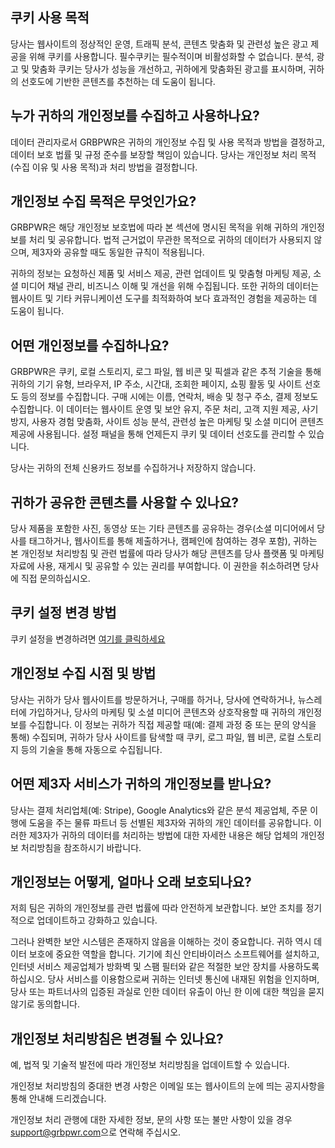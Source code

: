 ## 쿠키 사용 목적

당사는 웹사이트의 정상적인 운영, 트래픽 분석, 콘텐츠 맞춤화 및 관련성 높은 광고 제공을 위해 쿠키를 사용합니다. 필수쿠키는 필수적이며 비활성화할 수 없습니다. 분석, 광고 및 맞춤화 쿠키는 당사가 성능을 개선하고, 귀하에게 맞춤화된 광고를 표시하며, 귀하의 선호도에 기반한 콘텐츠를 추천하는 데 도움이 됩니다.

## 누가 귀하의 개인정보를 수집하고 사용하나요?

데이터 관리자로서 GRBPWR은 귀하의 개인정보 수집 및 사용 목적과 방법을 결정하고, 데이터 보호 법률 및 규정 준수를 보장할 책임이 있습니다. 당사는 개인정보 처리 목적(수집 이유 및 사용 목적)과 처리 방법을 결정합니다.

## 개인정보 수집 목적은 무엇인가요?

GRBPWR은 해당 개인정보 보호법에 따라 본 섹션에 명시된 목적을 위해 귀하의 개인정보를 처리 및 공유합니다. 법적 근거없이 무관한 목적으로 귀하의 데이터가 사용되지 않으며, 제3자와 공유할 때도 동일한 규칙이 적용됩니다.

귀하의 정보는 요청하신 제품 및 서비스 제공, 관련 업데이트 및 맞춤형 마케팅 제공, 소셜 미디어 채널 관리, 비즈니스 이해 및 개선을 위해 수집됩니다. 또한 귀하의 데이터는 웹사이트 및 기타 커뮤니케이션 도구를 최적화하여 보다 효과적인 경험을 제공하는 데 도움이 됩니다.

## 어떤 개인정보를 수집하나요?

GRBPWR은 쿠키, 로컬 스토리지, 로그 파일, 웹 비콘 및 픽셀과 같은 추적 기술을 통해 귀하의 기기 유형, 브라우저, IP 주소, 시간대, 조회한 페이지, 쇼핑 활동 및 사이트 선호도 등의 정보를 수집합니다. 구매 시에는 이름, 연락처, 배송 및 청구 주소, 결제 정보도 수집합니다. 이 데이터는 웹사이트 운영 및 보안 유지, 주문 처리, 고객 지원 제공, 사기 방지, 사용자 경험 맞춤화, 사이트 성능 분석, 관련성 높은 마케팅 및 소셜 미디어 콘텐츠 제공에 사용됩니다. 설정 패널을 통해 언제든지 쿠키 및 데이터 선호도를 관리할 수 있습니다.

당사는 귀하의 전체 신용카드 정보를 수집하거나 저장하지 않습니다.

## 귀하가 공유한 콘텐츠를 사용할 수 있나요?

당사 제품을 포함한 사진, 동영상 또는 기타 콘텐츠를 공유하는 경우(소셜 미디어에서 당사를 태그하거나, 웹사이트를 통해 제출하거나, 캠페인에 참여하는 경우 포함), 귀하는 본 개인정보 처리방침 및 관련 법률에 따라 당사가 해당 콘텐츠를 당사 플랫폼 및 마케팅 자료에 사용, 재게시 및 공유할 수 있는 권리를 부여합니다. 이 권한을 취소하려면 당사에 직접 문의하십시오.

## 쿠키 설정 변경 방법

쿠키 설정을 변경하려면 [여기를 클릭하세요](#section=cookies)

## 개인정보 수집 시점 및 방법

당사는 귀하가 당사 웹사이트를 방문하거나, 구매를 하거나, 당사에 연락하거나, 뉴스레터에 가입하거나, 당사의 마케팅 및 소셜 미디어 콘텐츠와 상호작용할 때 귀하의 개인정보를 수집합니다. 이 정보는 귀하가 직접 제공할 때(예: 결제 과정 중 또는 문의 양식을 통해) 수집되며, 귀하가 당사 사이트를 탐색할 때 쿠키, 로그 파일, 웹 비콘, 로컬 스토리지 등의 기술을 통해 자동으로 수집됩니다.

## 어떤 제3자 서비스가 귀하의 개인정보를 받나요?

당사는 결제 처리업체(예: Stripe), Google Analytics와 같은 분석 제공업체, 주문 이행에 도움을 주는 물류 파트너 등 선별된 제3자와 귀하의 개인 데이터를 공유합니다. 이러한 제3자가 귀하의 데이터를 처리하는 방법에 대한 자세한 내용은 해당 업체의 개인정보 처리방침을 참조하시기 바랍니다.

## 개인정보는 어떻게, 얼마나 오래 보호되나요?

저희 팀은 귀하의 개인정보를 관련 법률에 따라 안전하게 보관합니다. 보안 조치를 정기적으로 업데이트하고 강화하고 있습니다.

그러나 완벽한 보안 시스템은 존재하지 않음을 이해하는 것이 중요합니다. 귀하 역시 데이터 보호에 중요한 역할을 합니다. 기기에 최신 안티바이러스 소프트웨어를 설치하고, 인터넷 서비스 제공업체가 방화벽 및 스팸 필터와 같은 적절한 보안 장치를 사용하도록 하십시오. 당사 서비스를 이용함으로써 귀하는 인터넷 통신에 내재된 위험을 인지하며, 당사 또는 파트너사의 입증된 과실로 인한 데이터 유출이 아닌 한 이에 대한 책임을 묻지 않기로 동의합니다.

## 개인정보 처리방침은 변경될 수 있나요?

예, 법적 및 기술적 발전에 따라 개인정보 처리방침을 업데이트할 수 있습니다.

개인정보 처리방침의 중대한 변경 사항은 이메일 또는 웹사이트의 눈에 띄는 공지사항을 통해 안내해 드리겠습니다.

개인정보 처리 관행에 대한 자세한 정보, 문의 사항 또는 불만 사항이 있을 경우 [support@grbpwr.com](mailto:support@grbpwr.com)으로 연락해 주십시오.
